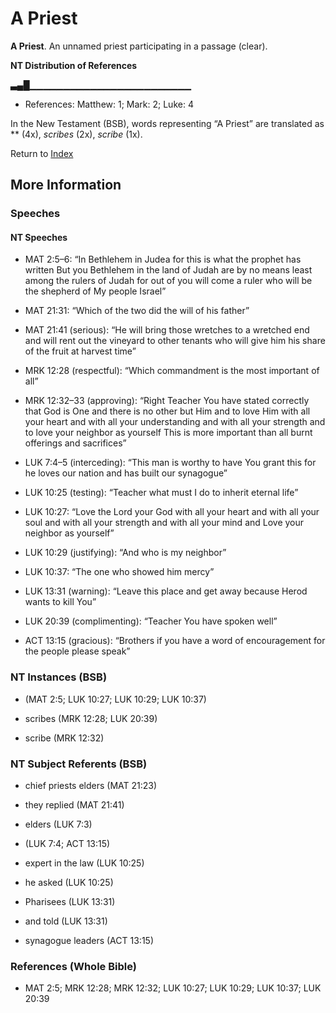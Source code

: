 # A Priest
**A Priest**. 
An unnamed priest participating in a passage (clear). 


**NT Distribution of References**

▃▄█▁▁▁▁▁▁▁▁▁▁▁▁▁▁▁▁▁▁▁▁▁▁▁▁
* References: Matthew: 1; Mark: 2; Luke: 4





In the New Testament (BSB), words representing “A Priest” are translated as 
** (4x), *scribes* (2x), *scribe* (1x). 


Return to [Index](00-Index.md)

## More Information

### Speeches

#### NT Speeches

* MAT 2:5–6: “In Bethlehem in Judea for this is what the prophet has written But you Bethlehem in the land of Judah are by no means least among the rulers of Judah for out of you will come a ruler who will be the shepherd of My people Israel”

* MAT 21:31: “Which of the two did the will of his father”

* MAT 21:41 (serious): “He will bring those wretches to a wretched end and will rent out the vineyard to other tenants who will give him his share of the fruit at harvest time”

* MRK 12:28 (respectful): “Which commandment is the most important of all”

* MRK 12:32–33 (approving): “Right Teacher You have stated correctly that God is One and there is no other but Him and to love Him with all your heart and with all your understanding and with all your strength and to love your neighbor as yourself This is more important than all burnt offerings and sacrifices”

* LUK 7:4–5 (interceding): “This man is worthy to have You grant this for he loves our nation and has built our synagogue”

* LUK 10:25 (testing): “Teacher what must I do to inherit eternal life”

* LUK 10:27: “Love the Lord your God with all your heart and with all your soul and with all your strength and with all your mind and Love your neighbor as yourself”

* LUK 10:29 (justifying): “And who is my neighbor”

* LUK 10:37: “The one who showed him mercy”

* LUK 13:31 (warning): “Leave this place and get away because Herod wants to kill You”

* LUK 20:39 (complimenting): “Teacher You have spoken well”

* ACT 13:15 (gracious): “Brothers if you have a word of encouragement for the people please speak”

### NT Instances (BSB)

*  (MAT 2:5; LUK 10:27; LUK 10:29; LUK 10:37)

* scribes (MRK 12:28; LUK 20:39)

* scribe (MRK 12:32)



### NT Subject Referents (BSB)

* chief priests elders (MAT 21:23)

* they replied (MAT 21:41)

* elders (LUK 7:3)

*  (LUK 7:4; ACT 13:15)

* expert in the law (LUK 10:25)

* he asked (LUK 10:25)

* Pharisees (LUK 13:31)

* and told (LUK 13:31)

* synagogue leaders (ACT 13:15)



### References (Whole Bible)

* MAT 2:5; MRK 12:28; MRK 12:32; LUK 10:27; LUK 10:29; LUK 10:37; LUK 20:39



